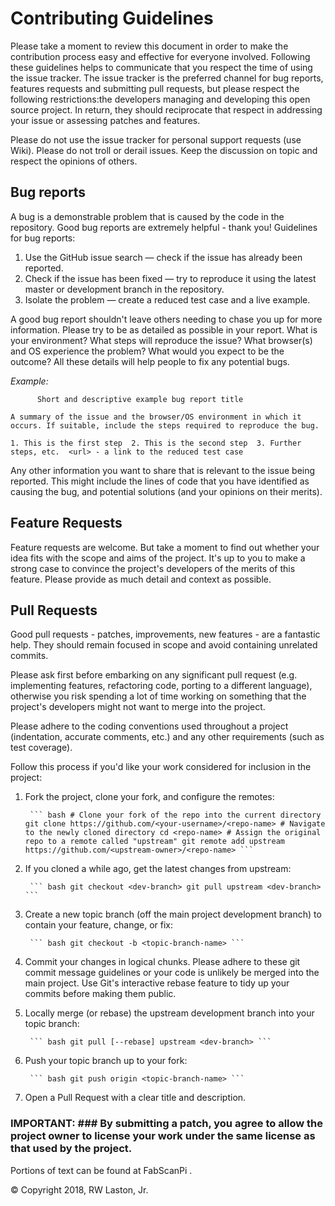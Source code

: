 

# Contributing Guidelines

Please take a moment to review this document in order to make the contribution process easy and effective for everyone involved.
Following these guidelines helps to communicate that you respect the time of using the issue tracker.
The issue tracker is the preferred channel for bug reports, features requests and submitting pull requests, but please respect the following restrictions:the developers managing and developing this open source project. In return, they should reciprocate that respect in addressing your issue or assessing patches and features.

Please do not use the issue tracker for personal support requests (use Wiki).
Please do not troll or derail issues. Keep the discussion on topic and respect the opinions of others.

## Bug reports

A bug is a demonstrable problem that is caused by the code in the repository. Good bug reports are extremely helpful - thank you!
Guidelines for bug reports:

1. Use the GitHub issue search — check if the issue has already been reported.
2. Check if the issue has been fixed — try to reproduce it using the latest master or development branch in the repository.
3. Isolate the problem — create a reduced test case and a live example.

A good bug report shouldn't leave others needing to chase you up for more information. Please try to be as detailed as possible in your report. What is your environment? What steps will reproduce the issue? What browser(s) and OS experience the problem? What would you expect to be the outcome? All these details will help people to fix any potential bugs.

*Example:*

`		Short and descriptive example bug report title `

	A summary of the issue and the browser/OS environment in which it occurs. If suitable, include the steps required to reproduce the bug.

`
		1. This is the first step 
		2. This is the second step 
		3. Further steps, etc. 
		<url> - a link to the reduced test case 
`


Any other information you want to share that is relevant to the issue being reported. This might include the lines of code that you have identified as causing the bug, and potential solutions (and your opinions on their merits).

## Feature Requests

Feature requests are welcome. But take a moment to find out whether your idea fits with the scope and aims of the project. It's up to you to make a strong case to convince the project's developers of the merits of this feature. Please provide as much detail and context as possible.

## Pull Requests

Good pull requests - patches, improvements, new features - are a fantastic help. They should remain focused in scope and avoid containing unrelated commits.

Please ask first before embarking on any significant pull request (e.g. implementing features, refactoring code, porting to a different language), otherwise you risk spending a lot of time working on something that the project's developers might not want to merge into the project.

Please adhere to the coding conventions used throughout a project (indentation, accurate comments, etc.) and any other requirements (such as test coverage).

Follow this process if you'd like your work considered for inclusion in the project:

1. Fork the project, clone your fork, and configure the remotes: 

		``` bash # Clone your fork of the repo into the current directory git clone https://github.com/<your-username>/<repo-name> # Navigate to the newly cloned directory cd <repo-name> # Assign the original repo to a remote called "upstream" git remote add upstream https://github.com/<upstream-owner>/<repo-name> ```

2. If you cloned a while ago, get the latest changes from upstream: 

		``` bash git checkout <dev-branch> git pull upstream <dev-branch> ```

3. Create a new topic branch (off the main project development branch) to contain your feature, change, or fix:

		``` bash git checkout -b <topic-branch-name> ```

4. Commit your changes in logical chunks. Please adhere to these git commit message guidelines or your code is unlikely be merged into the main project. Use Git's interactive rebase feature to tidy up your commits before making them public.

5. Locally merge (or rebase) the upstream development branch into your topic branch:

		``` bash git pull [--rebase] upstream <dev-branch> ```

6. Push your topic branch up to your fork: 

		``` bash git push origin <topic-branch-name> ```

7. Open a Pull Request with a clear title and description. 

### IMPORTANT: ### By submitting a patch, you agree to allow the project owner to license your work under the same license as that used by the project.

Portions of  text can be found at FabScanPi .


© Copyright 2018, RW Laston, Jr.


